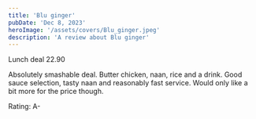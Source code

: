 ```yaml
---
title: 'Blu ginger'
pubDate: 'Dec 8, 2023'
heroImage: '/assets/covers/Blu_ginger.jpeg'
description: 'A review about Blu ginger'
---
```


Lunch deal 22.90

Absolutely smashable deal. Butter chicken, naan, rice and a drink. Good sauce selection, tasty naan and reasonably fast service. Would only like a bit more for the price though.

Rating: A-
